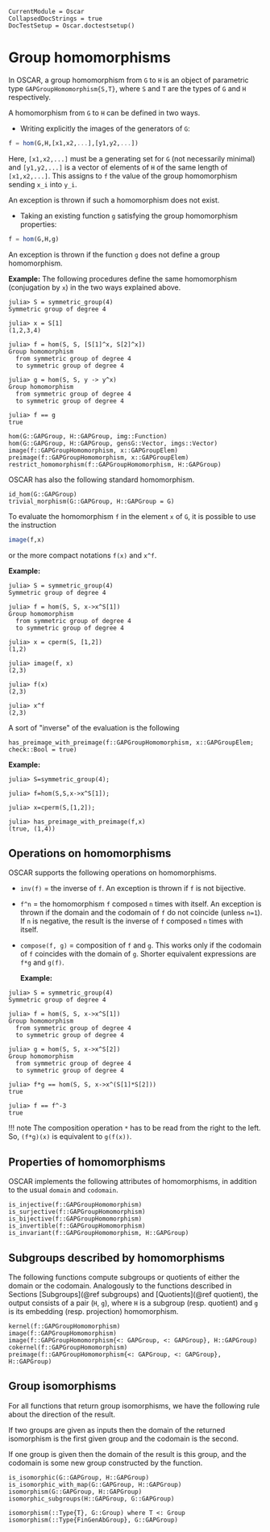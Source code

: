 ```@meta
CurrentModule = Oscar
CollapsedDocStrings = true
DocTestSetup = Oscar.doctestsetup()
```

# Group homomorphisms

In OSCAR, a group homomorphism from `G` to `H` is an object of parametric type `GAPGroupHomomorphism{S,T}`, where `S` and `T` are the types of `G` and `H` respectively.

A homomorphism from `G` to `H` can be defined in two ways.

* Writing explicitly the images of the generators of `G`:
```julia
f = hom(G,H,[x1,x2,...],[y1,y2,...])
```
Here, `[x1,x2,...]` must be a generating set for `G` (not necessarily minimal) and `[y1,y2,...]` is a vector of elements of `H` of the same length of `[x1,x2,...]`. This assigns to `f` the value of the group homomorphism sending `x_i` into `y_i`.

An exception is thrown if such a homomorphism does not exist.

* Taking an existing function `g` satisfying the group homomorphism properties:
```julia
f = hom(G,H,g)
```
An exception is thrown if the function `g` does not define a group homomorphism.

  **Example:**
The following procedures define the same homomorphism (conjugation by `x`) in the two ways explained above.
```jldoctest
julia> S = symmetric_group(4)
Symmetric group of degree 4

julia> x = S[1]
(1,2,3,4)

julia> f = hom(S, S, [S[1]^x, S[2]^x])
Group homomorphism
  from symmetric group of degree 4
  to symmetric group of degree 4

julia> g = hom(S, S, y -> y^x)
Group homomorphism
  from symmetric group of degree 4
  to symmetric group of degree 4

julia> f == g
true
```

```@docs
hom(G::GAPGroup, H::GAPGroup, img::Function)
hom(G::GAPGroup, H::GAPGroup, gensG::Vector, imgs::Vector)
image(f::GAPGroupHomomorphism, x::GAPGroupElem)
preimage(f::GAPGroupHomomorphism, x::GAPGroupElem)
restrict_homomorphism(f::GAPGroupHomomorphism, H::GAPGroup)
```

OSCAR has also the following standard homomorphism.
```@docs
id_hom(G::GAPGroup)
trivial_morphism(G::GAPGroup, H::GAPGroup = G)
```

To evaluate the homomorphism `f` in the element `x` of `G`, it is possible to use the instruction
```julia
image(f,x)
```
or the more compact notations `f(x)` and `x^f`.

  **Example:**
```jldoctest
julia> S = symmetric_group(4)
Symmetric group of degree 4

julia> f = hom(S, S, x->x^S[1])
Group homomorphism
  from symmetric group of degree 4
  to symmetric group of degree 4

julia> x = cperm(S, [1,2])
(1,2)

julia> image(f, x)
(2,3)

julia> f(x)
(2,3)

julia> x^f
(2,3)
```

A sort of "inverse" of the evaluation is the following
```@docs
has_preimage_with_preimage(f::GAPGroupHomomorphism, x::GAPGroupElem; check::Bool = true)
```
  **Example:**
```jldoctest
julia> S=symmetric_group(4);

julia> f=hom(S,S,x->x^S[1]);

julia> x=cperm(S,[1,2]);

julia> has_preimage_with_preimage(f,x)
(true, (1,4))
```

## Operations on homomorphisms

OSCAR supports the following operations on homomorphisms.

* `inv(f)` = the inverse of `f`.
  An exception is thrown if `f` is not bijective.
* `f^n` = the homomorphism `f` composed `n` times with itself.
  An exception is thrown if the domain and the codomain of `f` do not coincide
  (unless `n=1`). If `n` is negative, the result is the inverse of `f` composed `n` times with itself.
* `compose(f, g)` = composition of `f` and `g`. This works only if the codomain of `f` coincides with the domain of `g`. Shorter equivalent expressions are `f*g` and `g(f)`.

  **Example:**
```jldoctest
julia> S = symmetric_group(4)
Symmetric group of degree 4

julia> f = hom(S, S, x->x^S[1])
Group homomorphism
  from symmetric group of degree 4
  to symmetric group of degree 4

julia> g = hom(S, S, x->x^S[2])
Group homomorphism
  from symmetric group of degree 4
  to symmetric group of degree 4

julia> f*g == hom(S, S, x->x^(S[1]*S[2]))
true

julia> f == f^-3
true
```

!!! note
    The composition operation `*` has to be read from the right to the left. So, `(f*g)(x)` is equivalent to `g(f(x))`.

## Properties of homomorphisms

OSCAR implements the following attributes of homomorphisms,
in addition to the usual `domain` and `codomain`.

```@docs
is_injective(f::GAPGroupHomomorphism)
is_surjective(f::GAPGroupHomomorphism)
is_bijective(f::GAPGroupHomomorphism)
is_invertible(f::GAPGroupHomomorphism)
is_invariant(f::GAPGroupHomomorphism, H::GAPGroup)
```

## Subgroups described by homomorphisms

The following functions compute subgroups or quotients of either the domain or the codomain. Analogously to the functions described in Sections [Subgroups](@ref subgroups) and [Quotients](@ref quotient), the output consists of a pair (`H`, `g`), where `H` is a subgroup (resp. quotient) and `g` is its embedding (resp. projection) homomorphism.

```@docs
kernel(f::GAPGroupHomomorphism)
image(f::GAPGroupHomomorphism)
image(f::GAPGroupHomomorphism{<: GAPGroup, <: GAPGroup}, H::GAPGroup)
cokernel(f::GAPGroupHomomorphism)
preimage(f::GAPGroupHomomorphism{<: GAPGroup, <: GAPGroup}, H::GAPGroup)
```

## Group isomorphisms

For all functions that return group isomorphisms,
we have the following rule about the direction of the result.

If two groups are given as inputs then the domain of the returned isomorphism
is the first given group and the codomain is the second.

If one group is given then the domain of the result is this group,
and the codomain is some new group constructed by the function.

```@docs
is_isomorphic(G::GAPGroup, H::GAPGroup)
is_isomorphic_with_map(G::GAPGroup, H::GAPGroup)
isomorphism(G::GAPGroup, H::GAPGroup)
isomorphic_subgroups(H::GAPGroup, G::GAPGroup)
```

```@docs
isomorphism(::Type{T}, G::Group) where T <: Group
isomorphism(::Type{FinGenAbGroup}, G::GAPGroup)
```
